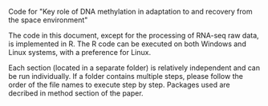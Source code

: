 Code for "Key role of DNA methylation in adaptation to and recovery from the space environment"

The code in this document, except for the processing of RNA-seq raw data, is implemented in R. The R code can be executed on both Windows and Linux systems, with a preference for Linux.

Each section (located in a separate folder) is relatively independent and can be run individually. If a folder contains multiple steps, please follow the order of the file names to execute step by step. Packages used are decribed in method section of the paper.
